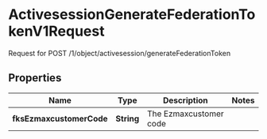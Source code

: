 

# ActivesessionGenerateFederationTokenV1Request

Request for POST /1/object/activesession/generateFederationToken

## Properties

| Name | Type | Description | Notes |
|------------ | ------------- | ------------- | -------------|
|**fksEzmaxcustomerCode** | **String** | The Ezmaxcustomer code |  |



